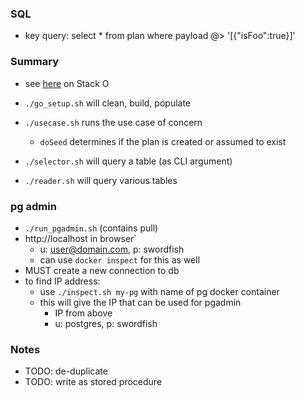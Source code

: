 
### SQL

* key query: select *  from plan where payload @> '[{"isFoo":true}]'


### Summary

* see [here](https://stackoverflow.com/a/4070385/12704) on Stack O

* `./go_setup.sh` will clean, build, populate 
* `./usecase.sh` runs the use case of concern
    * `doSeed` determines if the plan is created or assumed to exist
* `./selector.sh` will query a table (as CLI argument)
* `./reader.sh` will query various tables

### pg admin

* `./run_pgadmin.sh` (contains pull)
* http://localhost in browser`
    - u: user@domain.com, p: swordfish
    - can use `docker inspect` for this as well 
* MUST create a new connection to db
* to find IP address: 
    * use `./inspect.sh my-pg` with name of pg docker container
    - this will give the IP that can be used for pgadmin
        - IP from above
        - u: postgres, p: swordfish

### Notes

* TODO: de-duplicate
* TODO: write as stored procedure


